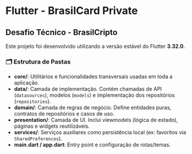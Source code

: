 # Flutter - BrasilCard Private  
## Desafio Técnico - BrasilCripto

Este projeto foi desenvolvido utilizando a versão estável do Flutter **3.32.0**.

### 🗂 Estrutura de Pastas

- **core/**: Utilitários e funcionalidades transversais usadas em toda a aplicação.
- **data/**: Camada de implementação. Contém chamadas de API (`datasources`), modelos (`models`) e implementação dos repositórios (`repositories`).
- **domain/**: Camada de regras de negócio. Define entidades puras, contratos de repositórios e casos de uso.
- **presentation/**: Camada de UI. Inclui viewmodels (lógica de estado), páginas e widgets reutilizáveis.
- **services/**: Serviços auxiliares como persistência local (ex: favoritos via `SharedPreferences`).
- **main.dart / app.dart**: Entry point e configuração de rotas/temas.